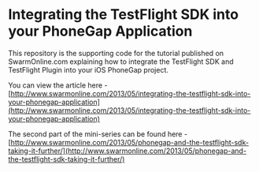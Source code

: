 # Integrating the TestFlight SDK into your PhoneGap Application

This repository is the supporting code for the tutorial published on SwarmOnline.com explaining how to integrate the TestFlight SDK and TestFlight Plugin into your iOS PhoneGap project.

You can view the article here - [http://www.swarmonline.com/2013/05/integrating-the-testflight-sdk-into-your-phonegap-application](http://www.swarmonline.com/2013/05/integrating-the-testflight-sdk-into-your-phonegap-application)

The second part of the mini-series can be found here - [http://www.swarmonline.com/2013/05/phonegap-and-the-testflight-sdk-taking-it-further/](http://www.swarmonline.com/2013/05/phonegap-and-the-testflight-sdk-taking-it-further/)
